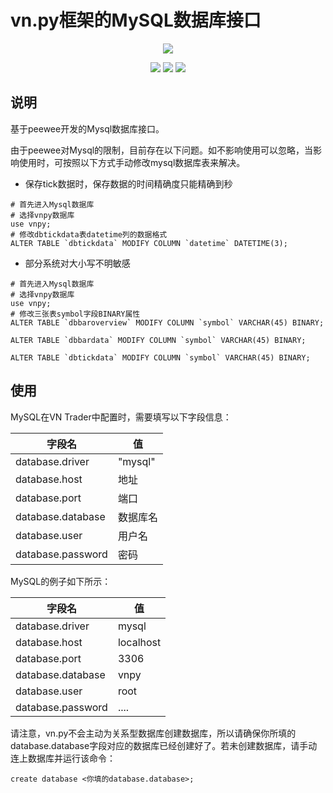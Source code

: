 # vn.py框架的MySQL数据库接口

<p align="center">
  <img src ="https://vnpy.oss-cn-shanghai.aliyuncs.com/vnpy-logo.png"/>
</p>

<p align="center">
    <img src ="https://img.shields.io/badge/version-1.0.0-blueviolet.svg"/>
    <img src ="https://img.shields.io/badge/platform-windows|linux|macos-yellow.svg"/>
    <img src ="https://img.shields.io/badge/python-3.7-blue.svg" />
</p>

## 说明

基于peewee开发的Mysql数据库接口。

由于peewee对Mysql的限制，目前存在以下问题。如不影响使用可以忽略，当影响使用时，可按照以下方式手动修改mysql数据库表来解决。

- 保存tick数据时，保存数据的时间精确度只能精确到秒

```
# 首先进入Mysql数据库
# 选择vnpy数据库
use vnpy;
# 修改dbtickdata表datetime列的数据格式
ALTER TABLE `dbtickdata` MODIFY COLUMN `datetime` DATETIME(3);
```

- 部分系统对大小写不明敏感

```
# 首先进入Mysql数据库
# 选择vnpy数据库
use vnpy;
# 修改三张表symbol字段BINARY属性
ALTER TABLE `dbbaroverview` MODIFY COLUMN `symbol` VARCHAR(45) BINARY;

ALTER TABLE `dbbardata` MODIFY COLUMN `symbol` VARCHAR(45) BINARY;

ALTER TABLE `dbtickdata` MODIFY COLUMN `symbol` VARCHAR(45) BINARY;
```

## 使用

MySQL在VN Trader中配置时，需要填写以下字段信息：

| 字段名            | 值 |
|---------           |---- |
|database.driver     | "mysql" |
|database.host       | 地址 |
|database.port       | 端口 |
|database.database   | 数据库名 |
|database.user       | 用户名 |
|database.password   | 密码 |
 
MySQL的例子如下所示：

| 字段名            | 值 |
|---------           |----  |
|database.driver     | mysql |
|database.host       | localhost |
|database.port       | 3306 |
|database.database   | vnpy |
|database.user       | root |
|database.password   | .... |

请注意，vn.py不会主动为关系型数据库创建数据库，所以请确保你所填的database.database字段对应的数据库已经创建好了。若未创建数据库，请手动连上数据库并运行该命令：
```
create database <你填的database.database>;
``` 
